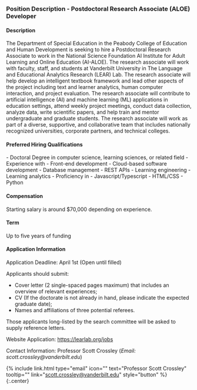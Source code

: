<h3>Position Description - Postdoctoral Research Associate (ALOE) Developer</h3>

<h4>Description</h4> 

The Department of Special Education in the Peabody College of Education and Human Development is seeking to hire a Postdoctoral Research Associate to work in the National Science Foundation AI Institute for Adult Learning and Online Education (AI-ALOE). The research associate will work with faculty, staff, and students at Vanderbilt University in The Language and Educational Analytics Research (LEAR) Lab. The research associate will help develop an intelligent textbook framework and lead other aspects of the project including text and learner analytics, human computer interaction, and project evaluation. The research associate will contribute to artificial intelligence (AI) and machine learning (ML) applications in education settings, attend weekly project meetings, conduct data collection, analyze data, write scientific papers, and help train and mentor undergraduate and graduate students. The research associate will work as part of a diverse, supportive, and collaborative team that includes nationally recognized universities, corporate partners, and technical colleges. 

<h4>Preferred Hiring Qualifications</h4> 
- Doctoral Degree in computer science, learning sciences, or related field
- Experience with
  - Front-end development
  - Cloud-based software development
  - Database management
  - REST APIs
  - Learning engineering
  - Learning analytics
- Proficiency in
  - Javascript/Typescript
  - HTML/CSS
  - Python

<h4>Compensation</h4>

Starting salary is around $70,000 depending on experience.


<h4>Term</h4> 
Up to five years of funding


<h4>Application Information</h4> 

Application Deadline: April 1st (Open until filled)

Applicants should submit:
- Cover letter (2 single-spaced pages maximum) that includes an overview of relevant experiences;
- CV (If the doctorate is not already in hand, please indicate the expected graduate date);
- Names and affiliations of three potential referees. 

Those applicants long-listed by the search committee will be asked to supply reference letters.

Website Application: https://learlab.org/jobs

Contact Information: Professor Scott Crossley (_Email: scott.crossley@vanderbilt.edu_)

{%
  include link.html
  type="email"
  icon=""
  text="Professor Scott Crossley"
  tooltip=""
  link="scott.crossley@vanderbilt.edu"
  style="button"
%}
{:.center}
